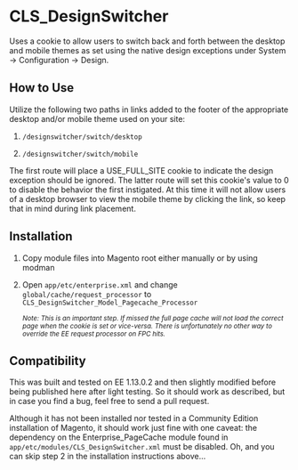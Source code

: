 # CLS_DesignSwitcher

Uses a cookie to allow users to switch back and forth between the desktop and mobile themes as set using the native design exceptions under System -> Configuration -> Design.

## How to Use

Utilize the following two paths in links added to the footer of the appropriate desktop and/or mobile theme used on your site:

1. `/designswitcher/switch/desktop`

2. `/designswitcher/switch/mobile`

The first route will place a USE_FULL_SITE cookie to indicate the design exception should be ignored. The latter route will set this cookie's value to 0 to disable the behavior the first instigated. At this time it will not allow users of a desktop browser to view the mobile theme by clicking the link, so keep that in mind during link placement.

## Installation
1. Copy module files into Magento root either manually or by using modman

2. Open `app/etc/enterprise.xml` and change `global/cache/request_processor` to `CLS_DesignSwitcher_Model_Pagecache_Processor`

    *<small>Note: This is an important step. If missed the full page cache will not load the correct page when the cookie is set or vice-versa. There is unfortunately no other way to override the EE request processor on FPC hits.</small>*

## Compatibility
This was built and tested on EE 1.13.0.2 and then slightly modified before being published here after light testing. So it should work as described, but in case you find a bug, feel free to send a pull request.

Although it has not been installed nor tested in a Community Edition installation of Magento, it should work just fine with one caveat: the dependency on the Enterprise_PageCache module found in `app/etc/modules/CLS_DesignSwitcher.xml` must be disabled. Oh, and you can skip step 2 in the installation instructions above...
